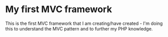 # My first MVC framework

This is the first MVC framework that I am creating/have created - I'm doing this to understand the MVC pattern and to further my PHP knowledge.